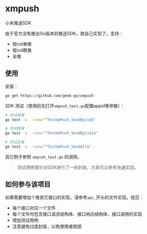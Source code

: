 # xmpush
小米推送SDK


由于官方没有推出Go版本的推送SDK，故自己实现了。支持：

- 按cid单推
- 按cid群推
- 全推


## 使用

安装：
``` bash
go get https://github.com/geek-go/xmpush
```

SDK 测试（使用前先打开`xmpush_test.go`配置appid等参数）：
``` bash
# 测试单推
go test -v  -run="^TestXmPush_SendByCid$" 

# 测试群推
go test -v  -run="^TestXmPush_SendByCids$"

# 测试全推
go test -v  -run="^TestXmPush_SendAll$"  
```

其它例子参照 `xmpush_test.go` 的调用。

> 测试用例里针对SDK进行了一些封装，大家可以参考快速实现。

## 如何参与该项目

如果需要增加个推其它接口的实现，请参考`api_`开头的文件实现。规范：

- 每个接口对应一个文件
- 每个文件均包含接口请求结构体、接口响应结构体、接口调用的实现
- 增加测试用例
- 注意避免过度封装，以免使用者困惑

